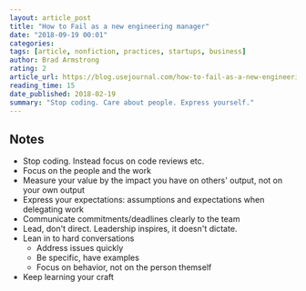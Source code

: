 ```yaml
---
layout: article_post
title: "How to Fail as a new engineering manager"
date: "2018-09-19 00:01"
categories:
tags: [article, nonfiction, practices, startups, business]
author: Brad Armstrong
rating: 2
article_url: https://blog.usejournal.com/how-to-fail-as-a-new-engineering-manager-30b5fb617a
reading_time: 15
date_published: 2018-02-19
summary: "Stop coding. Care about people. Express yourself."
---
```


## Notes

* Stop coding. Instead focus on code reviews etc.
* Focus on the people and the work
* Measure your value by the impact you have on others' output, not on your own
  output
* Express your expectations: assumptions and expectations when delegating work
* Communicate commitments/deadlines clearly to the team
* Lead, don't direct. Leadership inspires, it doesn't dictate.
* Lean in to hard conversations
  * Address issues quickly
  * Be specific, have examples
  * Focus on behavior, not on the person themself
* Keep learning your craft

